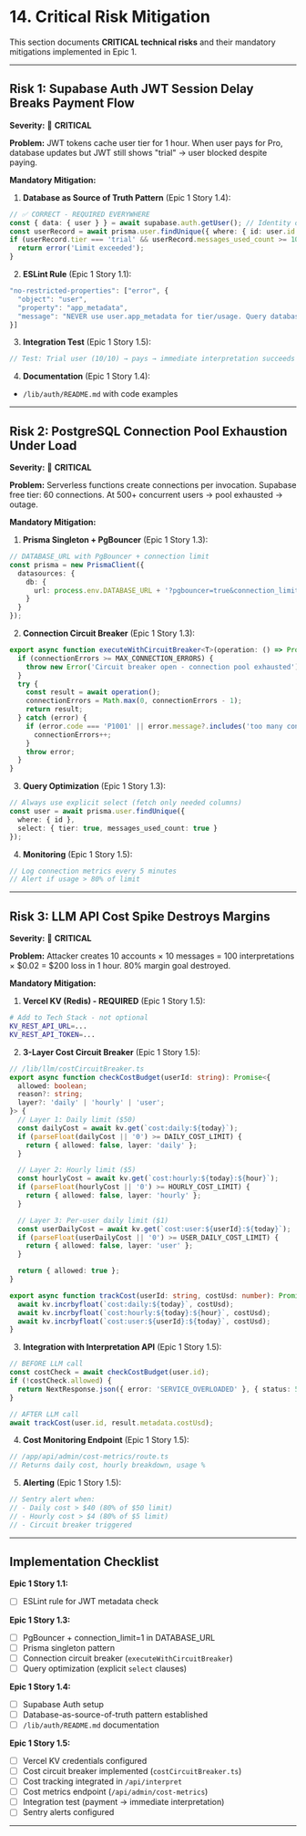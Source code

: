 # 14. Critical Risk Mitigation

This section documents **CRITICAL technical risks** and their mandatory mitigations implemented in Epic 1.

---

## Risk 1: Supabase Auth JWT Session Delay Breaks Payment Flow

**Severity:** 🔴 **CRITICAL**

**Problem:** JWT tokens cache user tier for 1 hour. When user pays for Pro, database updates but JWT still shows "trial" → user blocked despite paying.

**Mandatory Mitigation:**

1. **Database as Source of Truth Pattern** (Epic 1 Story 1.4):
```typescript
// ✅ CORRECT - REQUIRED EVERYWHERE
const { data: { user } } = await supabase.auth.getUser(); // Identity only
const userRecord = await prisma.user.findUnique({ where: { id: user.id } }); // Authorization
if (userRecord.tier === 'trial' && userRecord.messages_used_count >= 10) {
  return error('Limit exceeded');
}
```

2. **ESLint Rule** (Epic 1 Story 1.1):
```javascript
"no-restricted-properties": ["error", {
  "object": "user",
  "property": "app_metadata",
  "message": "NEVER use user.app_metadata for tier/usage. Query database instead."
}]
```

3. **Integration Test** (Epic 1 Story 1.5):
```typescript
// Test: Trial user (10/10) → pays → immediate interpretation succeeds
```

4. **Documentation** (Epic 1 Story 1.4):
- `/lib/auth/README.md` with code examples

---

## Risk 2: PostgreSQL Connection Pool Exhaustion Under Load

**Severity:** 🔴 **CRITICAL**

**Problem:** Serverless functions create connections per invocation. Supabase free tier: 60 connections. At 500+ concurrent users → pool exhausted → outage.

**Mandatory Mitigation:**

1. **Prisma Singleton + PgBouncer** (Epic 1 Story 1.3):
```typescript
// DATABASE_URL with PgBouncer + connection limit
const prisma = new PrismaClient({
  datasources: {
    db: {
      url: process.env.DATABASE_URL + '?pgbouncer=true&connection_limit=1'
    }
  }
});
```

2. **Connection Circuit Breaker** (Epic 1 Story 1.3):
```typescript
export async function executeWithCircuitBreaker<T>(operation: () => Promise<T>): Promise<T> {
  if (connectionErrors >= MAX_CONNECTION_ERRORS) {
    throw new Error('Circuit breaker open - connection pool exhausted');
  }
  try {
    const result = await operation();
    connectionErrors = Math.max(0, connectionErrors - 1);
    return result;
  } catch (error) {
    if (error.code === 'P1001' || error.message?.includes('too many connections')) {
      connectionErrors++;
    }
    throw error;
  }
}
```

3. **Query Optimization** (Epic 1 Story 1.3):
```typescript
// Always use explicit select (fetch only needed columns)
const user = await prisma.user.findUnique({
  where: { id },
  select: { tier: true, messages_used_count: true }
});
```

4. **Monitoring** (Epic 1 Story 1.5):
```typescript
// Log connection metrics every 5 minutes
// Alert if usage > 80% of limit
```

---

## Risk 3: LLM API Cost Spike Destroys Margins

**Severity:** 🔴 **CRITICAL**

**Problem:** Attacker creates 10 accounts × 10 messages = 100 interpretations × $0.02 = $200 loss in 1 hour. 80% margin goal destroyed.

**Mandatory Mitigation:**

1. **Vercel KV (Redis) - REQUIRED** (Epic 1 Story 1.5):
```bash
# Add to Tech Stack - not optional
KV_REST_API_URL=...
KV_REST_API_TOKEN=...
```

2. **3-Layer Cost Circuit Breaker** (Epic 1 Story 1.5):
```typescript
// /lib/llm/costCircuitBreaker.ts
export async function checkCostBudget(userId: string): Promise<{
  allowed: boolean;
  reason?: string;
  layer?: 'daily' | 'hourly' | 'user';
}> {
  // Layer 1: Daily limit ($50)
  const dailyCost = await kv.get(`cost:daily:${today}`);
  if (parseFloat(dailyCost || '0') >= DAILY_COST_LIMIT) {
    return { allowed: false, layer: 'daily' };
  }

  // Layer 2: Hourly limit ($5)
  const hourlyCost = await kv.get(`cost:hourly:${today}:${hour}`);
  if (parseFloat(hourlyCost || '0') >= HOURLY_COST_LIMIT) {
    return { allowed: false, layer: 'hourly' };
  }

  // Layer 3: Per-user daily limit ($1)
  const userDailyCost = await kv.get(`cost:user:${userId}:${today}`);
  if (parseFloat(userDailyCost || '0') >= USER_DAILY_COST_LIMIT) {
    return { allowed: false, layer: 'user' };
  }

  return { allowed: true };
}

export async function trackCost(userId: string, costUsd: number): Promise<void> {
  await kv.incrbyfloat(`cost:daily:${today}`, costUsd);
  await kv.incrbyfloat(`cost:hourly:${today}:${hour}`, costUsd);
  await kv.incrbyfloat(`cost:user:${userId}:${today}`, costUsd);
}
```

3. **Integration with Interpretation API** (Epic 1 Story 1.5):
```typescript
// BEFORE LLM call
const costCheck = await checkCostBudget(user.id);
if (!costCheck.allowed) {
  return NextResponse.json({ error: 'SERVICE_OVERLOADED' }, { status: 503 });
}

// AFTER LLM call
await trackCost(user.id, result.metadata.costUsd);
```

4. **Cost Monitoring Endpoint** (Epic 1 Story 1.5):
```typescript
// /app/api/admin/cost-metrics/route.ts
// Returns daily cost, hourly breakdown, usage %
```

5. **Alerting** (Epic 1 Story 1.5):
```typescript
// Sentry alert when:
// - Daily cost > $40 (80% of $50 limit)
// - Hourly cost > $4 (80% of $5 limit)
// - Circuit breaker triggered
```

---

## Implementation Checklist

**Epic 1 Story 1.1:**
- [ ] ESLint rule for JWT metadata check

**Epic 1 Story 1.3:**
- [ ] PgBouncer + connection_limit=1 in DATABASE_URL
- [ ] Prisma singleton pattern
- [ ] Connection circuit breaker (`executeWithCircuitBreaker`)
- [ ] Query optimization (explicit `select` clauses)

**Epic 1 Story 1.4:**
- [ ] Supabase Auth setup
- [ ] Database-as-source-of-truth pattern established
- [ ] `/lib/auth/README.md` documentation

**Epic 1 Story 1.5:**
- [ ] Vercel KV credentials configured
- [ ] Cost circuit breaker implemented (`costCircuitBreaker.ts`)
- [ ] Cost tracking integrated in `/api/interpret`
- [ ] Cost metrics endpoint (`/api/admin/cost-metrics`)
- [ ] Integration test (payment → immediate interpretation)
- [ ] Sentry alerts configured

---

